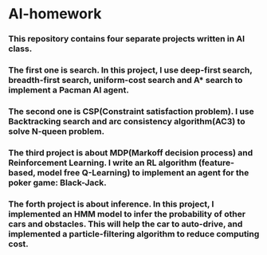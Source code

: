 # AI-homework

### This repository contains four separate projects written in AI class.
###  
### 
### The first one is search. In this project, I use deep-first search, breadth-first search, uniform-cost search and A* search to implement a Pacman AI agent.
### 
### 
### The second one is CSP(Constraint satisfaction problem). I use Backtracking search and arc consistency algorithm(AC3) to solve N-queen problem.
### 
### 
### The third project is about MDP(Markoff decision process) and Reinforcement Learning.  I write an RL algorithm (feature-based, model free Q-Learning) to implement an agent for the poker game: Black-Jack.
### 
### 
### The forth project is about inference. In this project, I implemented an HMM model to infer the probability of other cars and obstacles. This will help the car to auto-drive, and implemented a particle-filtering algorithm to reduce computing cost.
